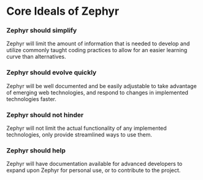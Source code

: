<h1>Core Ideals of Zephyr</h1>

<h3>Zephyr should simplify</h3>
<p>Zephyr will limit the amount of information that is needed to develop and utilize commonly taught coding practices to allow for an easier learning curve than alternatives.</p>

<h3>Zephyr should evolve quickly</h3>
<p>Zephyr will be well documented and be easily adjustable to take advantage of emerging web technologies, and respond to changes in implemented technologies faster.</p>

<h3>Zephyr should not hinder</h3>
<p>Zephyr will not limit the actual functionality of any implemented technologies, only provide streamlined ways to use them.</p>

<h3>Zephyr should help</h3>
<p>Zephyr will have documentation available for advanced developers to expand upon Zephyr for personal use, or to contribute to the project.</p>